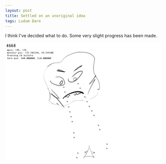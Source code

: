 ```yaml
---
layout: post
title: Settled on an unoriginal idea
tags: Ludum Dare
---
```


I think I've decided what to do. Some very slight progress has been made.

![](/images/ld33/fugly_monster.png)


